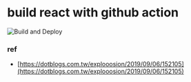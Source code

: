 # build react with github action
![Build and Deploy](https://github.com/p208p2002/build-react-with-gh-action/workflows/Build%20and%20Deploy/badge.svg)
### ref
- [https://dotblogs.com.tw/explooosion/2019/09/06/152105](https://dotblogs.com.tw/explooosion/2019/09/06/152105)